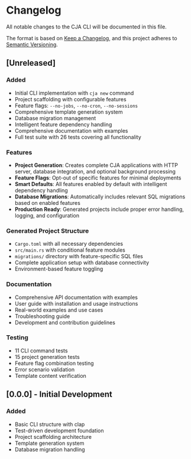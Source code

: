# Changelog

All notable changes to the CJA CLI will be documented in this file.

The format is based on [Keep a Changelog](https://keepachangelog.com/en/1.0.0/),
and this project adheres to [Semantic Versioning](https://semver.org/spec/v2.0.0.html).

## [Unreleased]

### Added
- Initial CLI implementation with `cja new` command
- Project scaffolding with configurable features
- Feature flags: `--no-jobs`, `--no-cron`, `--no-sessions`
- Comprehensive template generation system
- Database migration management
- Intelligent feature dependency handling
- Comprehensive documentation with examples
- Full test suite with 26 tests covering all functionality

### Features
- **Project Generation**: Creates complete CJA applications with HTTP server, database integration, and optional background processing
- **Feature Flags**: Opt-out of specific features for minimal deployments
- **Smart Defaults**: All features enabled by default with intelligent dependency handling
- **Database Migrations**: Automatically includes relevant SQL migrations based on enabled features
- **Production Ready**: Generated projects include proper error handling, logging, and configuration

### Generated Project Structure
- `Cargo.toml` with all necessary dependencies
- `src/main.rs` with conditional feature modules
- `migrations/` directory with feature-specific SQL files
- Complete application setup with database connectivity
- Environment-based feature toggling

### Documentation
- Comprehensive API documentation with examples
- User guide with installation and usage instructions
- Real-world examples and use cases
- Troubleshooting guide
- Development and contribution guidelines

### Testing
- 11 CLI command tests
- 15 project generation tests
- Feature flag combination testing
- Error scenario validation
- Template content verification

## [0.0.0] - Initial Development

### Added
- Basic CLI structure with clap
- Test-driven development foundation
- Project scaffolding architecture
- Template generation system
- Database migration handling